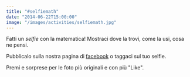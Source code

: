 ```yaml
---
title: "#selfiemath"
date: "2014-06-22T15:00:00"
image: "/images/activities/selfiemath.jpg"
---
```


Fatti un *selfie* con la matematica! Mostraci dove la trovi, come la usi, cosa ne pensi.

Pubblicalo sulla nostra pagina di [facebook][1] o taggaci sul tuo selfie.

Premi e sorprese per le foto più originali e con più "Like".

[1]: http://www.facebook.com/pigreco.luogoideale
